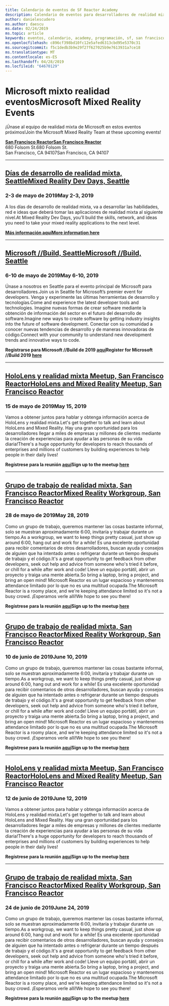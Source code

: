 ```yaml
---
title: Calendario de eventos de SF Reactor Academy
description: Calendario de eventos para desarrolladores de realidad mixta en Reactor en San Francisco.
author: danielescudero
ms.author: daescu
ms.date: 02/24/2019
ms.topic: article
keywords: eventos, calendario, academy, programación, sf, san francisco, reactor
ms.openlocfilehash: c896cf398bd10fc12e5afed6313cbd95e5370c31
ms.sourcegitcommit: f5c1dedb3b9e29f27f627025b9e7613931a7ce18
ms.translationtype: MT
ms.contentlocale: es-ES
ms.lasthandoff: 04/28/2019
ms.locfileid: "64670129"
---
```

# <a name="microsoft-mixed-reality-events"></a><span data-ttu-id="9c016-104">Microsoft mixto realidad eventos</span><span class="sxs-lookup"><span data-stu-id="9c016-104">Microsoft Mixed Reality Events</span></span>

<span data-ttu-id="9c016-105">¡Únase al equipo de realidad mixta de Microsoft en estos eventos próximos!</span><span class="sxs-lookup"><span data-stu-id="9c016-105">Join the Microsoft Mixed Reality Team at these upcoming events!</span></span>

<span data-ttu-id="9c016-106">**[San Francisco Reactor](https://developer.microsoft.com/reactor/#ReactorSF)**</span><span class="sxs-lookup"><span data-stu-id="9c016-106">**[San Francisco Reactor](https://developer.microsoft.com/reactor/#ReactorSF)**</span></span><br>
<span data-ttu-id="9c016-107">680 Folsom St.</span><span class="sxs-lookup"><span data-stu-id="9c016-107">680 Folsom St.</span></span><br>
<span data-ttu-id="9c016-108">San Francisco, CA 94107</span><span class="sxs-lookup"><span data-stu-id="9c016-108">San Francisco, CA 94107</span></span>



---
## <a name="mixed-reality-dev-days-seattlehttpsdocsmicrosoftcomen-uswindowsmixed-realitymr-dev-days"></a><span data-ttu-id="9c016-109">**[Días de desarrollo de realidad mixta, Seattle](https://docs.microsoft.com/en-us/windows/mixed-reality/mr-dev-days)**</span><span class="sxs-lookup"><span data-stu-id="9c016-109">**[Mixed Reality Dev Days, Seattle](https://docs.microsoft.com/en-us/windows/mixed-reality/mr-dev-days)**</span></span>
### <a name="may-2-3-2019"></a><span data-ttu-id="9c016-110">2-3 de mayo de 2019</span><span class="sxs-lookup"><span data-stu-id="9c016-110">May 2-3, 2019</span></span>
<span data-ttu-id="9c016-111">A los días de desarrollo de realidad mixta, va a desarrollar las habilidades, red e ideas que deberá tomar las aplicaciones de realidad mixta al siguiente nivel.</span><span class="sxs-lookup"><span data-stu-id="9c016-111">At Mixed Reality Dev Days, you’ll build the skills, network, and ideas you need to take your mixed reality applications to the next level.</span></span>

<span data-ttu-id="9c016-112">**[Más información aquí](https://docs.microsoft.com/en-us/windows/mixed-reality/mr-dev-days)**</span><span class="sxs-lookup"><span data-stu-id="9c016-112">**[More information here](https://docs.microsoft.com/en-us/windows/mixed-reality/mr-dev-days)**</span></span>



---
## <a name="microsoft-build-seattlehttpsemea01safelinksprotectionoutlookcomurlhttps3a2f2fwwwmicrosoftcom2fen-us2fbuilddata027c017cdaescu40microsoftcom7ca8ddee063b7949a9992308d6903e62b07c72f988bf86f141af91ab2d7cd011db477c17c07c636854994961104348sdatahozczluhbppxuyjak5i802k6bej5flmn0gek7c12bihw3dreserved0"></a><span data-ttu-id="9c016-113">**[Microsoft //Build, Seattle](https://emea01.safelinks.protection.outlook.com/?url=https%3A%2F%2Fwww.microsoft.com%2Fen-us%2Fbuild&data=02%7C01%7Cdaescu%40microsoft.com%7Ca8ddee063b7949a9992308d6903e62b0%7C72f988bf86f141af91ab2d7cd011db47%7C1%7C0%7C636854994961104348&sdata=hozCZlUHbpPxuYJaK5i802K6beJ5flmN0gEK7C1%2BIHw%3D&reserved=0)**</span><span class="sxs-lookup"><span data-stu-id="9c016-113">**[Microsoft //Build, Seattle](https://emea01.safelinks.protection.outlook.com/?url=https%3A%2F%2Fwww.microsoft.com%2Fen-us%2Fbuild&data=02%7C01%7Cdaescu%40microsoft.com%7Ca8ddee063b7949a9992308d6903e62b0%7C72f988bf86f141af91ab2d7cd011db47%7C1%7C0%7C636854994961104348&sdata=hozCZlUHbpPxuYJaK5i802K6beJ5flmN0gEK7C1%2BIHw%3D&reserved=0)**</span></span>
### <a name="may-6-10-2019"></a><span data-ttu-id="9c016-114">6-10 de mayo de 2019</span><span class="sxs-lookup"><span data-stu-id="9c016-114">May 6-10, 2019</span></span>
<span data-ttu-id="9c016-115">Únase a nosotros en Seattle para el evento principal de Microsoft para desarrolladores.</span><span class="sxs-lookup"><span data-stu-id="9c016-115">Join us in Seattle for Microsoft’s premier event for developers.</span></span> <span data-ttu-id="9c016-116">Venga y experimente las últimas herramientas de desarrollo y tecnologías.</span><span class="sxs-lookup"><span data-stu-id="9c016-116">Come and experience the latest developer tools and technologies.</span></span> <span data-ttu-id="9c016-117">Imagine nuevas formas de crear software mediante la obtención de información del sector en el futuro del desarrollo de software.</span><span class="sxs-lookup"><span data-stu-id="9c016-117">Imagine new ways to create software by getting industry insights into the future of software development.</span></span> <span data-ttu-id="9c016-118">Conectar con su comunidad a conocer nuevas tendencias de desarrollo y de maneras innovadoras de código.</span><span class="sxs-lookup"><span data-stu-id="9c016-118">Connect with your community to understand new development trends and innovative ways to code.</span></span>

<span data-ttu-id="9c016-119">**Registrarse para Microsoft //Build de 2019 [aquí](https://emea01.safelinks.protection.outlook.com/?url=https%3A%2F%2Fwww.microsoft.com%2Fen-us%2Fbuild&data=02%7C01%7Cdaescu%40microsoft.com%7Ca8ddee063b7949a9992308d6903e62b0%7C72f988bf86f141af91ab2d7cd011db47%7C1%7C0%7C636854994961104348&sdata=hozCZlUHbpPxuYJaK5i802K6beJ5flmN0gEK7C1%2BIHw%3D&reserved=0)**</span><span class="sxs-lookup"><span data-stu-id="9c016-119">**Register for Microsoft //Build 2019 [here](https://emea01.safelinks.protection.outlook.com/?url=https%3A%2F%2Fwww.microsoft.com%2Fen-us%2Fbuild&data=02%7C01%7Cdaescu%40microsoft.com%7Ca8ddee063b7949a9992308d6903e62b0%7C72f988bf86f141af91ab2d7cd011db47%7C1%7C0%7C636854994961104348&sdata=hozCZlUHbpPxuYJaK5i802K6beJ5flmN0gEK7C1%2BIHw%3D&reserved=0)**</span></span>


---
## <a name="hololens-and-mixed-reality-meetup-san-francisco-reactorhttpsemea01safelinksprotectionoutlookcomurlhttps3a2f2fwwwmeetupcom2fhololens-mr2fdata027c017cdaescu40microsoftcom7ca8ddee063b7949a9992308d6903e62b07c72f988bf86f141af91ab2d7cd011db477c17c07c636854994961074327sdata082fhayyghofjc63hqaeb0bju4wv8jph2bscd2fgihkmog3dreserved0"></a><span data-ttu-id="9c016-120">**[HoloLens y realidad mixta Meetup, San Francisco Reactor](https://emea01.safelinks.protection.outlook.com/?url=https%3A%2F%2Fwww.meetup.com%2Fhololens-mr%2F&data=02%7C01%7Cdaescu%40microsoft.com%7Ca8ddee063b7949a9992308d6903e62b0%7C72f988bf86f141af91ab2d7cd011db47%7C1%7C0%7C636854994961074327&sdata=08%2FHAyYghOFJC63HQAeb0bJU4Wv8JPH%2BSCD%2FgIhkMog%3D&reserved=0)**</span><span class="sxs-lookup"><span data-stu-id="9c016-120">**[HoloLens and Mixed Reality Meetup, San Francisco Reactor](https://emea01.safelinks.protection.outlook.com/?url=https%3A%2F%2Fwww.meetup.com%2Fhololens-mr%2F&data=02%7C01%7Cdaescu%40microsoft.com%7Ca8ddee063b7949a9992308d6903e62b0%7C72f988bf86f141af91ab2d7cd011db47%7C1%7C0%7C636854994961074327&sdata=08%2FHAyYghOFJC63HQAeb0bJU4Wv8JPH%2BSCD%2FgIhkMog%3D&reserved=0)**</span></span>
### <a name="may-15-2019"></a><span data-ttu-id="9c016-121">15 de mayo de 2019</span><span class="sxs-lookup"><span data-stu-id="9c016-121">May 15, 2019</span></span>
<span data-ttu-id="9c016-122">Vamos a obtener juntos para hablar y obtenga información acerca de HoloLens y realidad mixta.</span><span class="sxs-lookup"><span data-stu-id="9c016-122">Let's get together to talk and learn about HoloLens and Mixed Reality.</span></span> <span data-ttu-id="9c016-123">Hay una gran oportunidad para los desarrolladores llegar a miles de empresas y millones de clientes mediante la creación de experiencias para ayudar a las personas de su vida diaria!</span><span class="sxs-lookup"><span data-stu-id="9c016-123">There's a huge opportunity for developers to reach thousands of enterprises and millions of customers by building experiences to help people in their daily lives!</span></span>

<span data-ttu-id="9c016-124">**Regístrese para la reunión [aquí](https://emea01.safelinks.protection.outlook.com/?url=https%3A%2F%2Fwww.meetup.com%2Fhololens-mr%2F&data=02%7C01%7Cdaescu%40microsoft.com%7Ca8ddee063b7949a9992308d6903e62b0%7C72f988bf86f141af91ab2d7cd011db47%7C1%7C0%7C636854994961074327&sdata=08%2FHAyYghOFJC63HQAeb0bJU4Wv8JPH%2BSCD%2FgIhkMog%3D&reserved=0)**</span><span class="sxs-lookup"><span data-stu-id="9c016-124">**Sign up to the meetup [here](https://emea01.safelinks.protection.outlook.com/?url=https%3A%2F%2Fwww.meetup.com%2Fhololens-mr%2F&data=02%7C01%7Cdaescu%40microsoft.com%7Ca8ddee063b7949a9992308d6903e62b0%7C72f988bf86f141af91ab2d7cd011db47%7C1%7C0%7C636854994961074327&sdata=08%2FHAyYghOFJC63HQAeb0bJU4Wv8JPH%2BSCD%2FgIhkMog%3D&reserved=0)**</span></span>


---
## <a name="mixed-reality-workgroup-san-francisco-reactorhttpsemea01safelinksprotectionoutlookcomurlhttps3a2f2fwwwmeetupcom2fhololens-mr2fdata027c017cdaescu40microsoftcom7ca8ddee063b7949a9992308d6903e62b07c72f988bf86f141af91ab2d7cd011db477c17c07c636854994961124360sdataymnaaiwvxij700mo9gj2boz4w82bgkdjdhijhytfczcfu3dreserved0"></a><span data-ttu-id="9c016-125">**[Grupo de trabajo de realidad mixta, San Francisco Reactor](https://emea01.safelinks.protection.outlook.com/?url=https%3A%2F%2Fwww.meetup.com%2Fhololens-mr%2F&data=02%7C01%7Cdaescu%40microsoft.com%7Ca8ddee063b7949a9992308d6903e62b0%7C72f988bf86f141af91ab2d7cd011db47%7C1%7C0%7C636854994961124360&sdata=YmnAAiWVxIJ700mO9gj%2BOz4W8%2BgKDjDhiJhYtfCzCFU%3D&reserved=0)**</span><span class="sxs-lookup"><span data-stu-id="9c016-125">**[Mixed Reality Workgroup, San Francisco Reactor](https://emea01.safelinks.protection.outlook.com/?url=https%3A%2F%2Fwww.meetup.com%2Fhololens-mr%2F&data=02%7C01%7Cdaescu%40microsoft.com%7Ca8ddee063b7949a9992308d6903e62b0%7C72f988bf86f141af91ab2d7cd011db47%7C1%7C0%7C636854994961124360&sdata=YmnAAiWVxIJ700mO9gj%2BOz4W8%2BgKDjDhiJhYtfCzCFU%3D&reserved=0)**</span></span>
### <a name="may-28-2019"></a><span data-ttu-id="9c016-126">28 de mayo de 2019</span><span class="sxs-lookup"><span data-stu-id="9c016-126">May 28, 2019</span></span>
<span data-ttu-id="9c016-127">Como un grupo de trabajo, queremos mantener las cosas bastante informal, solo se muestran aproximadamente 6:00, invitaría y trabajar durante un tiempo.</span><span class="sxs-lookup"><span data-stu-id="9c016-127">As a workgroup, we want to keep things pretty casual, just show up around 6:00, hang out and work for a while!</span></span> <span data-ttu-id="9c016-128">Es una excelente oportunidad para recibir comentarios de otros desarrolladores, buscan ayuda y consejos de alguien que ha intentado antes o refrigerar durante un tiempo después de trabajo y el código.</span><span class="sxs-lookup"><span data-stu-id="9c016-128">It's a great opportunity to get feedback from other developers, seek out help and advice from someone who's tried it before, or chill for a while after work and code!</span></span> <span data-ttu-id="9c016-129">Lleve un equipo portátil, abrir un proyecto y traiga una mente abierta.</span><span class="sxs-lookup"><span data-stu-id="9c016-129">So bring a laptop, bring a project, and bring an open mind!</span></span> <span data-ttu-id="9c016-130">Microsoft Reactor es un lugar espacioso y mantenemos attendance limitado por lo que no es una multitud ocupada.</span><span class="sxs-lookup"><span data-stu-id="9c016-130">The Microsoft Reactor is a roomy place, and we're keeping attendance limited so it's not a busy crowd.</span></span> <span data-ttu-id="9c016-131">¡Esperamos verle allí!</span><span class="sxs-lookup"><span data-stu-id="9c016-131">We hope to see you there!</span></span>

<span data-ttu-id="9c016-132">**Regístrese para la reunión [aquí](https://emea01.safelinks.protection.outlook.com/?url=https%3A%2F%2Fwww.meetup.com%2Fhololens-mr%2F&data=02%7C01%7Cdaescu%40microsoft.com%7Ca8ddee063b7949a9992308d6903e62b0%7C72f988bf86f141af91ab2d7cd011db47%7C1%7C0%7C636854994961124360&sdata=YmnAAiWVxIJ700mO9gj%2BOz4W8%2BgKDjDhiJhYtfCzCFU%3D&reserved=0)**</span><span class="sxs-lookup"><span data-stu-id="9c016-132">**Sign up to the meetup [here](https://emea01.safelinks.protection.outlook.com/?url=https%3A%2F%2Fwww.meetup.com%2Fhololens-mr%2F&data=02%7C01%7Cdaescu%40microsoft.com%7Ca8ddee063b7949a9992308d6903e62b0%7C72f988bf86f141af91ab2d7cd011db47%7C1%7C0%7C636854994961124360&sdata=YmnAAiWVxIJ700mO9gj%2BOz4W8%2BgKDjDhiJhYtfCzCFU%3D&reserved=0)**</span></span>


---
## <a name="mixed-reality-workgroup-san-francisco-reactorhttpsemea01safelinksprotectionoutlookcomurlhttps3a2f2fwwwmeetupcom2fhololens-mr2fdata027c017cdaescu40microsoftcom7ca8ddee063b7949a9992308d6903e62b07c72f988bf86f141af91ab2d7cd011db477c17c07c636854994961124360sdataymnaaiwvxij700mo9gj2boz4w82bgkdjdhijhytfczcfu3dreserved0"></a><span data-ttu-id="9c016-133">**[Grupo de trabajo de realidad mixta, San Francisco Reactor](https://emea01.safelinks.protection.outlook.com/?url=https%3A%2F%2Fwww.meetup.com%2Fhololens-mr%2F&data=02%7C01%7Cdaescu%40microsoft.com%7Ca8ddee063b7949a9992308d6903e62b0%7C72f988bf86f141af91ab2d7cd011db47%7C1%7C0%7C636854994961124360&sdata=YmnAAiWVxIJ700mO9gj%2BOz4W8%2BgKDjDhiJhYtfCzCFU%3D&reserved=0)**</span><span class="sxs-lookup"><span data-stu-id="9c016-133">**[Mixed Reality Workgroup, San Francisco Reactor](https://emea01.safelinks.protection.outlook.com/?url=https%3A%2F%2Fwww.meetup.com%2Fhololens-mr%2F&data=02%7C01%7Cdaescu%40microsoft.com%7Ca8ddee063b7949a9992308d6903e62b0%7C72f988bf86f141af91ab2d7cd011db47%7C1%7C0%7C636854994961124360&sdata=YmnAAiWVxIJ700mO9gj%2BOz4W8%2BgKDjDhiJhYtfCzCFU%3D&reserved=0)**</span></span> 
### <a name="june-10-2019"></a><span data-ttu-id="9c016-134">10 de junio de 2019</span><span class="sxs-lookup"><span data-stu-id="9c016-134">June 10, 2019</span></span>
<span data-ttu-id="9c016-135">Como un grupo de trabajo, queremos mantener las cosas bastante informal, solo se muestran aproximadamente 6:00, invitaría y trabajar durante un tiempo.</span><span class="sxs-lookup"><span data-stu-id="9c016-135">As a workgroup, we want to keep things pretty casual, just show up around 6:00, hang out and work for a while!</span></span> <span data-ttu-id="9c016-136">Es una excelente oportunidad para recibir comentarios de otros desarrolladores, buscan ayuda y consejos de alguien que ha intentado antes o refrigerar durante un tiempo después de trabajo y el código.</span><span class="sxs-lookup"><span data-stu-id="9c016-136">It's a great opportunity to get feedback from other developers, seek out help and advice from someone who's tried it before, or chill for a while after work and code!</span></span> <span data-ttu-id="9c016-137">Lleve un equipo portátil, abrir un proyecto y traiga una mente abierta.</span><span class="sxs-lookup"><span data-stu-id="9c016-137">So bring a laptop, bring a project, and bring an open mind!</span></span> <span data-ttu-id="9c016-138">Microsoft Reactor es un lugar espacioso y mantenemos attendance limitado por lo que no es una multitud ocupada.</span><span class="sxs-lookup"><span data-stu-id="9c016-138">The Microsoft Reactor is a roomy place, and we're keeping attendance limited so it's not a busy crowd.</span></span> <span data-ttu-id="9c016-139">¡Esperamos verle allí!</span><span class="sxs-lookup"><span data-stu-id="9c016-139">We hope to see you there!</span></span>

<span data-ttu-id="9c016-140">**Regístrese para la reunión [aquí](https://emea01.safelinks.protection.outlook.com/?url=https%3A%2F%2Fwww.meetup.com%2Fhololens-mr%2F&data=02%7C01%7Cdaescu%40microsoft.com%7Ca8ddee063b7949a9992308d6903e62b0%7C72f988bf86f141af91ab2d7cd011db47%7C1%7C0%7C636854994961124360&sdata=YmnAAiWVxIJ700mO9gj%2BOz4W8%2BgKDjDhiJhYtfCzCFU%3D&reserved=0)**</span><span class="sxs-lookup"><span data-stu-id="9c016-140">**Sign up to the meetup [here](https://emea01.safelinks.protection.outlook.com/?url=https%3A%2F%2Fwww.meetup.com%2Fhololens-mr%2F&data=02%7C01%7Cdaescu%40microsoft.com%7Ca8ddee063b7949a9992308d6903e62b0%7C72f988bf86f141af91ab2d7cd011db47%7C1%7C0%7C636854994961124360&sdata=YmnAAiWVxIJ700mO9gj%2BOz4W8%2BgKDjDhiJhYtfCzCFU%3D&reserved=0)**</span></span>


---
## <a name="hololens-and-mixed-reality-meetup-san-francisco-reactorhttpsemea01safelinksprotectionoutlookcomurlhttps3a2f2fwwwmeetupcom2fhololens-mr2fdata027c017cdaescu40microsoftcom7ca8ddee063b7949a9992308d6903e62b07c72f988bf86f141af91ab2d7cd011db477c17c07c636854994961074327sdata082fhayyghofjc63hqaeb0bju4wv8jph2bscd2fgihkmog3dreserved0"></a><span data-ttu-id="9c016-141">**[HoloLens y realidad mixta Meetup, San Francisco Reactor](https://emea01.safelinks.protection.outlook.com/?url=https%3A%2F%2Fwww.meetup.com%2Fhololens-mr%2F&data=02%7C01%7Cdaescu%40microsoft.com%7Ca8ddee063b7949a9992308d6903e62b0%7C72f988bf86f141af91ab2d7cd011db47%7C1%7C0%7C636854994961074327&sdata=08%2FHAyYghOFJC63HQAeb0bJU4Wv8JPH%2BSCD%2FgIhkMog%3D&reserved=0)**</span><span class="sxs-lookup"><span data-stu-id="9c016-141">**[HoloLens and Mixed Reality Meetup, San Francisco Reactor](https://emea01.safelinks.protection.outlook.com/?url=https%3A%2F%2Fwww.meetup.com%2Fhololens-mr%2F&data=02%7C01%7Cdaescu%40microsoft.com%7Ca8ddee063b7949a9992308d6903e62b0%7C72f988bf86f141af91ab2d7cd011db47%7C1%7C0%7C636854994961074327&sdata=08%2FHAyYghOFJC63HQAeb0bJU4Wv8JPH%2BSCD%2FgIhkMog%3D&reserved=0)**</span></span>
### <a name="june-12-2019"></a><span data-ttu-id="9c016-142">12 de junio de 2019</span><span class="sxs-lookup"><span data-stu-id="9c016-142">June 12, 2019</span></span>
<span data-ttu-id="9c016-143">Vamos a obtener juntos para hablar y obtenga información acerca de HoloLens y realidad mixta.</span><span class="sxs-lookup"><span data-stu-id="9c016-143">Let's get together to talk and learn about HoloLens and Mixed Reality.</span></span> <span data-ttu-id="9c016-144">Hay una gran oportunidad para los desarrolladores llegar a miles de empresas y millones de clientes mediante la creación de experiencias para ayudar a las personas de su vida diaria!</span><span class="sxs-lookup"><span data-stu-id="9c016-144">There's a huge opportunity for developers to reach thousands of enterprises and millions of customers by building experiences to help people in their daily lives!</span></span>

<span data-ttu-id="9c016-145">**Regístrese para la reunión [aquí](https://emea01.safelinks.protection.outlook.com/?url=https%3A%2F%2Fwww.meetup.com%2Fhololens-mr%2F&data=02%7C01%7Cdaescu%40microsoft.com%7Ca8ddee063b7949a9992308d6903e62b0%7C72f988bf86f141af91ab2d7cd011db47%7C1%7C0%7C636854994961074327&sdata=08%2FHAyYghOFJC63HQAeb0bJU4Wv8JPH%2BSCD%2FgIhkMog%3D&reserved=0)**</span><span class="sxs-lookup"><span data-stu-id="9c016-145">**Sign up to the meetup [here](https://emea01.safelinks.protection.outlook.com/?url=https%3A%2F%2Fwww.meetup.com%2Fhololens-mr%2F&data=02%7C01%7Cdaescu%40microsoft.com%7Ca8ddee063b7949a9992308d6903e62b0%7C72f988bf86f141af91ab2d7cd011db47%7C1%7C0%7C636854994961074327&sdata=08%2FHAyYghOFJC63HQAeb0bJU4Wv8JPH%2BSCD%2FgIhkMog%3D&reserved=0)**</span></span>


---
## <a name="mixed-reality-workgroup-san-francisco-reactorhttpsemea01safelinksprotectionoutlookcomurlhttps3a2f2fwwwmeetupcom2fhololens-mr2fdata027c017cdaescu40microsoftcom7ca8ddee063b7949a9992308d6903e62b07c72f988bf86f141af91ab2d7cd011db477c17c07c636854994961124360sdataymnaaiwvxij700mo9gj2boz4w82bgkdjdhijhytfczcfu3dreserved0"></a><span data-ttu-id="9c016-146">**[Grupo de trabajo de realidad mixta, San Francisco Reactor](https://emea01.safelinks.protection.outlook.com/?url=https%3A%2F%2Fwww.meetup.com%2Fhololens-mr%2F&data=02%7C01%7Cdaescu%40microsoft.com%7Ca8ddee063b7949a9992308d6903e62b0%7C72f988bf86f141af91ab2d7cd011db47%7C1%7C0%7C636854994961124360&sdata=YmnAAiWVxIJ700mO9gj%2BOz4W8%2BgKDjDhiJhYtfCzCFU%3D&reserved=0)**</span><span class="sxs-lookup"><span data-stu-id="9c016-146">**[Mixed Reality Workgroup, San Francisco Reactor](https://emea01.safelinks.protection.outlook.com/?url=https%3A%2F%2Fwww.meetup.com%2Fhololens-mr%2F&data=02%7C01%7Cdaescu%40microsoft.com%7Ca8ddee063b7949a9992308d6903e62b0%7C72f988bf86f141af91ab2d7cd011db47%7C1%7C0%7C636854994961124360&sdata=YmnAAiWVxIJ700mO9gj%2BOz4W8%2BgKDjDhiJhYtfCzCFU%3D&reserved=0)**</span></span>
### <a name="june-24-2019"></a><span data-ttu-id="9c016-147">24 de junio de 2019</span><span class="sxs-lookup"><span data-stu-id="9c016-147">June 24, 2019</span></span>
<span data-ttu-id="9c016-148">Como un grupo de trabajo, queremos mantener las cosas bastante informal, solo se muestran aproximadamente 6:00, invitaría y trabajar durante un tiempo.</span><span class="sxs-lookup"><span data-stu-id="9c016-148">As a workgroup, we want to keep things pretty casual, just show up around 6:00, hang out and work for a while!</span></span> <span data-ttu-id="9c016-149">Es una excelente oportunidad para recibir comentarios de otros desarrolladores, buscan ayuda y consejos de alguien que ha intentado antes o refrigerar durante un tiempo después de trabajo y el código.</span><span class="sxs-lookup"><span data-stu-id="9c016-149">It's a great opportunity to get feedback from other developers, seek out help and advice from someone who's tried it before, or chill for a while after work and code!</span></span> <span data-ttu-id="9c016-150">Lleve un equipo portátil, abrir un proyecto y traiga una mente abierta.</span><span class="sxs-lookup"><span data-stu-id="9c016-150">So bring a laptop, bring a project, and bring an open mind!</span></span> <span data-ttu-id="9c016-151">Microsoft Reactor es un lugar espacioso y mantenemos attendance limitado por lo que no es una multitud ocupada.</span><span class="sxs-lookup"><span data-stu-id="9c016-151">The Microsoft Reactor is a roomy place, and we're keeping attendance limited so it's not a busy crowd.</span></span> <span data-ttu-id="9c016-152">¡Esperamos verle allí!</span><span class="sxs-lookup"><span data-stu-id="9c016-152">We hope to see you there!</span></span>

<span data-ttu-id="9c016-153">**Regístrese para la reunión [aquí](https://emea01.safelinks.protection.outlook.com/?url=https%3A%2F%2Fwww.meetup.com%2Fhololens-mr%2F&data=02%7C01%7Cdaescu%40microsoft.com%7Ca8ddee063b7949a9992308d6903e62b0%7C72f988bf86f141af91ab2d7cd011db47%7C1%7C0%7C636854994961124360&sdata=YmnAAiWVxIJ700mO9gj%2BOz4W8%2BgKDjDhiJhYtfCzCFU%3D&reserved=0)**</span><span class="sxs-lookup"><span data-stu-id="9c016-153">**Sign up to the meetup [here](https://emea01.safelinks.protection.outlook.com/?url=https%3A%2F%2Fwww.meetup.com%2Fhololens-mr%2F&data=02%7C01%7Cdaescu%40microsoft.com%7Ca8ddee063b7949a9992308d6903e62b0%7C72f988bf86f141af91ab2d7cd011db47%7C1%7C0%7C636854994961124360&sdata=YmnAAiWVxIJ700mO9gj%2BOz4W8%2BgKDjDhiJhYtfCzCFU%3D&reserved=0)**</span></span>
